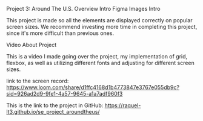 Project 3: Around The U.S.
Overview
Intro
Figma
Images
Intro

This project is made so all the elements are displayed correctly on popular screen sizes. We recommend investing more time in completing this project, since it's more difficult than previous ones.


Video About Project

This is a video I made going over the project, my implementation of grid, flexbox, as well as utilizing different fonts and adjusting for different screen sizes.

link to the screen record:
https://www.loom.com/share/d1ffc4168d1b4773847e3767e055db9c?sid=926ad2d9-9fe1-4a57-9645-a1a7adf960f3

This is the link to the project in GitHub: https://raquel-lt3.github.io/se_project_aroundtheus/